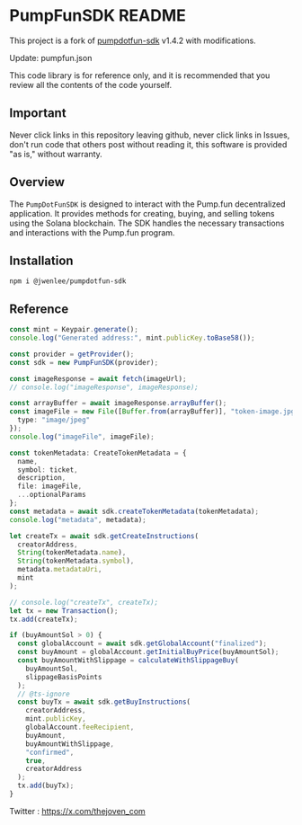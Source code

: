 # PumpFunSDK README
This project is a fork of [pumpdotfun-sdk](https://github.com/rckprtr/pumpdotfun-sdk.git) v1.4.2 with modifications.

Update: pumpfun.json

This code library is for reference only, and it is recommended that you review all the contents of the code yourself.

## Important

Never click links in this repository leaving github, never click links in Issues, don't run code that others post without reading it, this software is provided "as is," without warranty.

## Overview

The `PumpDotFunSDK` is designed to interact with the Pump.fun decentralized application. It provides methods for creating, buying, and selling tokens using the Solana blockchain. The SDK handles the necessary transactions and interactions with the Pump.fun program.

## Installation

`
npm i @jwenlee/pumpdotfun-sdk
`

## Reference
```typescript
const mint = Keypair.generate();
console.log("Generated address:", mint.publicKey.toBase58());

const provider = getProvider();
const sdk = new PumpFunSDK(provider);

const imageResponse = await fetch(imageUrl);
// console.log("imageResponse", imageResponse);

const arrayBuffer = await imageResponse.arrayBuffer();
const imageFile = new File([Buffer.from(arrayBuffer)], "token-image.jpg", {
  type: "image/jpeg"
});
console.log("imageFile", imageFile);

const tokenMetadata: CreateTokenMetadata = {
  name,
  symbol: ticket,
  description,
  file: imageFile,
  ...optionalParams
};
const metadata = await sdk.createTokenMetadata(tokenMetadata);
console.log("metadata", metadata);

let createTx = await sdk.getCreateInstructions(
  creatorAddress,
  String(tokenMetadata.name),
  String(tokenMetadata.symbol),
  metadata.metadataUri,
  mint
);

// console.log("createTx", createTx);
let tx = new Transaction();
tx.add(createTx);

if (buyAmountSol > 0) {
  const globalAccount = await sdk.getGlobalAccount("finalized");
  const buyAmount = globalAccount.getInitialBuyPrice(buyAmountSol);
  const buyAmountWithSlippage = calculateWithSlippageBuy(
    buyAmountSol,
    slippageBasisPoints
  );
  // @ts-ignore
  const buyTx = await sdk.getBuyInstructions(
    creatorAddress,
    mint.publicKey,
    globalAccount.feeRecipient,
    buyAmount,
    buyAmountWithSlippage,
    "confirmed",
    true,
    creatorAddress
  );
  tx.add(buyTx);
}
```

Twitter : https://x.com/thejoven_com